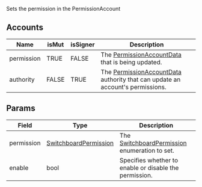 Sets the permission in the PermissionAccount

## Accounts
|Name|isMut|isSigner|Description|
|--|--|--|--|
| permission | TRUE | FALSE | The [PermissionAccountData](/idl/accounts/PermissionAccountData) that is being updated. | 
| authority | FALSE | TRUE | The [PermissionAccountData](/idl/accounts/PermissionAccountData) authority that can update an account's permissions. | 
## Params
|Field|Type|Description|
|--|--|--|
| permission |  [SwitchboardPermission](/idl/types/SwitchboardPermission) | The [SwitchboardPermission](/idl/types/SwitchboardPermission) enumeration to set. |
| enable |  bool | Specifies whether to enable or disable the permission. |
